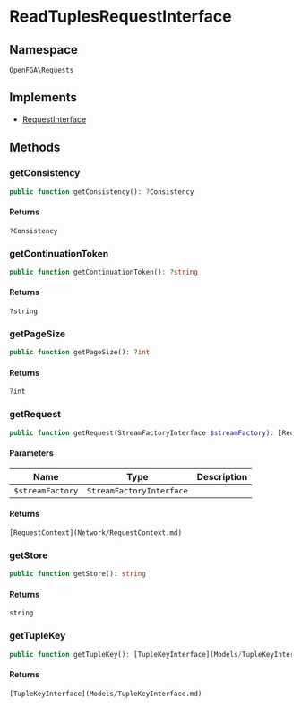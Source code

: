 # ReadTuplesRequestInterface


## Namespace
`OpenFGA\Requests`

## Implements
* [RequestInterface](Requests/RequestInterface.md)

## Methods
### getConsistency


```php
public function getConsistency(): ?Consistency
```



#### Returns
`?Consistency` 

### getContinuationToken


```php
public function getContinuationToken(): ?string
```



#### Returns
`?string` 

### getPageSize


```php
public function getPageSize(): ?int
```



#### Returns
`?int` 

### getRequest


```php
public function getRequest(StreamFactoryInterface $streamFactory): [RequestContext](Network/RequestContext.md)
```


#### Parameters
| Name | Type | Description |
|------|------|-------------|
| `$streamFactory` | `StreamFactoryInterface` |  |

#### Returns
`[RequestContext](Network/RequestContext.md)` 

### getStore


```php
public function getStore(): string
```



#### Returns
`string` 

### getTupleKey


```php
public function getTupleKey(): [TupleKeyInterface](Models/TupleKeyInterface.md)
```



#### Returns
`[TupleKeyInterface](Models/TupleKeyInterface.md)` 

